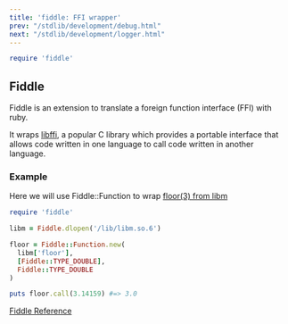 ```yaml
---
title: 'fiddle: FFI wrapper'
prev: "/stdlib/development/debug.html"
next: "/stdlib/development/logger.html"
---
```



```ruby
require 'fiddle'
```

## Fiddle

Fiddle is an extension to translate a foreign function interface (FFI)
with ruby.

It wraps <a href='http://sourceware.org/libffi/' class='remote'
target='_blank'>libffi</a>, a popular C library which provides a
portable interface that allows code written in one language to call code
written in another language.

### Example

Here we will use Fiddle::Function to wrap <a
href='http://linux.die.net/man/3/floor' class='remote'
target='_blank'>floor(3) from
libm</a>


```ruby
require 'fiddle'

libm = Fiddle.dlopen('/lib/libm.so.6')

floor = Fiddle::Function.new(
  libm['floor'],
  [Fiddle::TYPE_DOUBLE],
  Fiddle::TYPE_DOUBLE
)

puts floor.call(3.14159) #=> 3.0
```

<a
href='https://ruby-doc.org/stdlib-2.5.0/libdoc/fiddle/rdoc/Fiddle.html'
class='ruby-doc remote' target='_blank'>Fiddle Reference</a>

